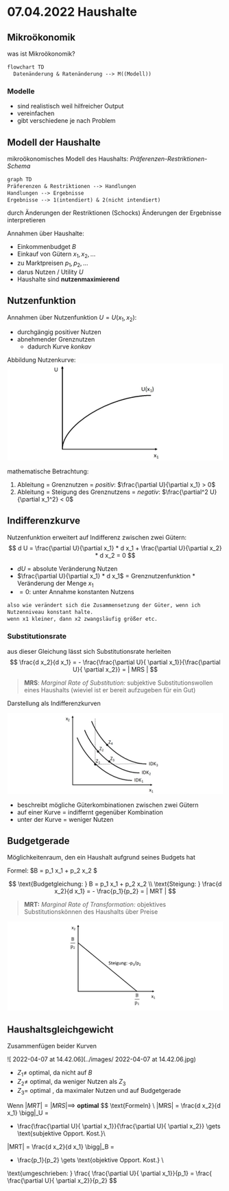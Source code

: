 
# 07.04.2022 Haushalte

##  Mikroökonomik
was ist Mikroökonomik?
```mermaid
flowchart TD
  Datenänderung & Ratenänderung --> M((Modell)) 
```
### Modelle
- sind realistisch weil hilfreicher Output
- vereinfachen
- gibt verschiedene je nach Problem

## Modell der Haushalte
mikroökonomisches Modell des Haushalts: *Präferenzen-Restriktionen-Schema*
```mermaid
graph TD
Präferenzen & Restriktionen --> Handlungen
Handlungen --> Ergebnisse
Ergebnisse --> 1(intendiert) & 2(nicht intendiert)
```
durch Änderungen der Restriktionen (Schocks) Änderungen der Ergebnisse interpretieren

Annahmen über Haushalte:
- Einkommenbudget *B*
- Einkauf von Gütern $x_{1}, x_{2},...$
- zu Marktpreisen $p_{1}, p_{2},...$
- darus Nutzen / Utility *U*
- Haushalte sind **nutzenmaximierend**



## Nutzenfunktion

Annahmen über Nutzenfunktion $U = U(x_1,x_2)$:

- durchgängig positiver Nutzen
- abnehmender Grenznutzen
    - dadurch Kurve *konkav*

Abbildung Nutzenkurve: ![2022-04-07_13.43.19](../images/2022-04-07_13.43.19.jpg)

mathematische Betrachtung:

1. Ableitung = Grenznutzen = *positiv*: $\frac{\partial U}{\partial x_1} > 0$
2. Ableitung = Steigung des Grenznutzens = *negativ*: $\frac{\partial^2 U}{\partial x_1^2} < 0$

## Indifferenzkurve

Nutzenfunktion erweitert auf Indifferenz zwischen zwei Gütern:
$$
d U = \frac{\partial U}{\partial x_1} * d x_1 + \frac{\partial U}{\partial x_2} * d x_2 = 0
$$

- $d U$ = absolute Veränderung Nutzen
- $\frac{\partial U}{\partial x_1} * d x_1$ = Grenznutzenfunktion * Veränderung der Menge $x_1$
- $=0$: unter Annahme konstanten Nutzens

```
also wie verändert sich die Zusammensetzung der Güter, wenn ich Nutzenniveau konstant halte. 
wenn x1 kleiner, dann x2 zwangsläufig größer etc.
```

### Substitutionsrate

aus dieser Gleichung lässt sich Substitutionsrate herleiten
$$
\frac{d x_2}{d x_1} = - \frac{\frac{\partial U}{ \partial x_1}}{\frac{\partial U}{ \partial x_2}} = | MRS |
$$

> **MRS**: *Marginal Rate of Substitution:* subjektive Substitutionswollen eines Haushalts (wieviel ist er bereit aufzugeben für ein Gut)

Darstellung als Indifferenzkurven

![2022-04-07_14.21.34](../images/2022-04-07_14.21.34.jpg)

- beschreibt mögliche Güterkombinationen zwischen zwei Gütern
- auf einer Kurve = indiffernt gegenüber Kombination
- unter der Kurve = weniger Nutzen 



## Budgetgerade

Möglichkeitenraum, den ein Haushalt aufgrund seines Budgets hat

Formel: $B = p_1 x_1 + p_2 x_2 $


$$
\text{Budgetgleichung: } B = p_1 x_1 + p_2 x_2  \\
\text{Steigung: } \frac{d x_2}{d x_1} = - \frac{p_1}{p_2} = | MRT |
$$

> **MRT:** *Marginal Rate of Transformation:* objektives Substitutionskönnen des Haushalts über Preise

![2022-04-07_14.38.49](../images/2022-04-07_14.38.49.jpg)

## Haushaltsgleichgewicht

Zusammenfügen beider Kurven

![ 2022-04-07 at 14.42.06](../images/ 2022-04-07 at 14.42.06.jpg)

- $Z_1 \neq$  optimal, da nicht auf *B*
- $Z_2 \neq$ optimal, da weniger Nutzen als $Z_3$
- $Z_3 =$ optimal , da maximaler Nutzen und auf Budgetgerade

Wenn  $|MRT| = |MRS| \implies$ **optimal**
$$
\text{Formeln} \\
|MRS| = \frac{d x_2}{d x_1} \bigg|_U = 
- \frac{\frac{\partial U}{ \partial x_1}}{\frac{\partial U}{ \partial x_2}}  \gets  \text{subjektive Opport. Kost.}\\

|MRT| = \frac{d x_2}{d x_1} \bigg|_B =
- \frac{p_1}{p_2} 
\gets  \text{objektive Opport. Kost.} \\

\text{umgeschrieben: } 
\frac{ \frac{\partial U}{ \partial x_1}}{p_1} = 
\frac{ \frac{\partial U}{ \partial x_2}}{p_2}
$$
